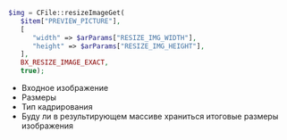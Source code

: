 ```php
$img = CFile::resizeImageGet(  
   $item["PREVIEW_PICTURE"],  
   [  
      "width" => $arParams["RESIZE_IMG_WIDTH"],  
      "height" => $arParams["RESIZE_IMG_HEIGHT"],  
   ],  
   BX_RESIZE_IMAGE_EXACT,  
   true);
```

- Входное изображение
- Размеры
- Тип кадрирования
- Буду ли в результирующем массиве храниться итоговые размеры изображения